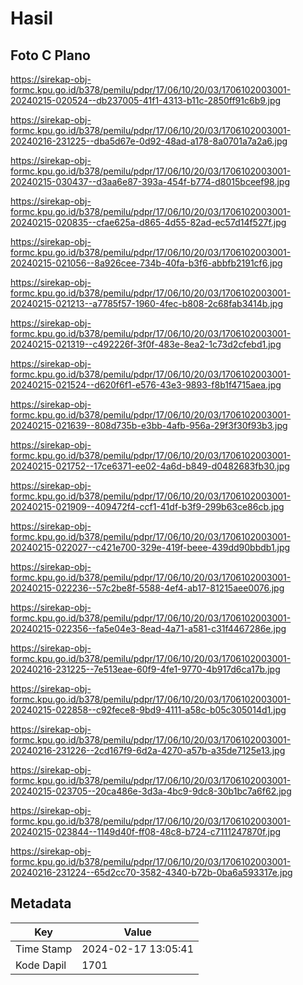 # Hasil

## Foto C Plano

https://sirekap-obj-formc.kpu.go.id/b378/pemilu/pdpr/17/06/10/20/03/1706102003001-20240215-020524--db237005-41f1-4313-b11c-2850ff91c6b9.jpg

https://sirekap-obj-formc.kpu.go.id/b378/pemilu/pdpr/17/06/10/20/03/1706102003001-20240216-231225--dba5d67e-0d92-48ad-a178-8a0701a7a2a6.jpg

https://sirekap-obj-formc.kpu.go.id/b378/pemilu/pdpr/17/06/10/20/03/1706102003001-20240215-030437--d3aa6e87-393a-454f-b774-d8015bceef98.jpg

https://sirekap-obj-formc.kpu.go.id/b378/pemilu/pdpr/17/06/10/20/03/1706102003001-20240215-020835--cfae625a-d865-4d55-82ad-ec57d14f527f.jpg

https://sirekap-obj-formc.kpu.go.id/b378/pemilu/pdpr/17/06/10/20/03/1706102003001-20240215-021056--8a926cee-734b-40fa-b3f6-abbfb2191cf6.jpg

https://sirekap-obj-formc.kpu.go.id/b378/pemilu/pdpr/17/06/10/20/03/1706102003001-20240215-021213--a7785f57-1960-4fec-b808-2c68fab3414b.jpg

https://sirekap-obj-formc.kpu.go.id/b378/pemilu/pdpr/17/06/10/20/03/1706102003001-20240215-021319--c492226f-3f0f-483e-8ea2-1c73d2cfebd1.jpg

https://sirekap-obj-formc.kpu.go.id/b378/pemilu/pdpr/17/06/10/20/03/1706102003001-20240215-021524--d620f6f1-e576-43e3-9893-f8b1f4715aea.jpg

https://sirekap-obj-formc.kpu.go.id/b378/pemilu/pdpr/17/06/10/20/03/1706102003001-20240215-021639--808d735b-e3bb-4afb-956a-29f3f30f93b3.jpg

https://sirekap-obj-formc.kpu.go.id/b378/pemilu/pdpr/17/06/10/20/03/1706102003001-20240215-021752--17ce6371-ee02-4a6d-b849-d0482683fb30.jpg

https://sirekap-obj-formc.kpu.go.id/b378/pemilu/pdpr/17/06/10/20/03/1706102003001-20240215-021909--409472f4-ccf1-41df-b3f9-299b63ce86cb.jpg

https://sirekap-obj-formc.kpu.go.id/b378/pemilu/pdpr/17/06/10/20/03/1706102003001-20240215-022027--c421e700-329e-419f-beee-439dd90bbdb1.jpg

https://sirekap-obj-formc.kpu.go.id/b378/pemilu/pdpr/17/06/10/20/03/1706102003001-20240215-022236--57c2be8f-5588-4ef4-ab17-81215aee0076.jpg

https://sirekap-obj-formc.kpu.go.id/b378/pemilu/pdpr/17/06/10/20/03/1706102003001-20240215-022356--fa5e04e3-8ead-4a71-a581-c31f4467286e.jpg

https://sirekap-obj-formc.kpu.go.id/b378/pemilu/pdpr/17/06/10/20/03/1706102003001-20240216-231225--7e513eae-60f9-4fe1-9770-4b917d6ca17b.jpg

https://sirekap-obj-formc.kpu.go.id/b378/pemilu/pdpr/17/06/10/20/03/1706102003001-20240215-022858--c92fece8-9bd9-4111-a58c-b05c305014d1.jpg

https://sirekap-obj-formc.kpu.go.id/b378/pemilu/pdpr/17/06/10/20/03/1706102003001-20240216-231226--2cd167f9-6d2a-4270-a57b-a35de7125e13.jpg

https://sirekap-obj-formc.kpu.go.id/b378/pemilu/pdpr/17/06/10/20/03/1706102003001-20240215-023705--20ca486e-3d3a-4bc9-9dc8-30b1bc7a6f62.jpg

https://sirekap-obj-formc.kpu.go.id/b378/pemilu/pdpr/17/06/10/20/03/1706102003001-20240215-023844--1149d40f-ff08-48c8-b724-c7111247870f.jpg

https://sirekap-obj-formc.kpu.go.id/b378/pemilu/pdpr/17/06/10/20/03/1706102003001-20240216-231224--65d2cc70-3582-4340-b72b-0ba6a593317e.jpg


## Metadata

| Key        | Value               |
| ---------- | ------------------- |
| Time Stamp | 2024-02-17 13:05:41 |
| Kode Dapil | 1701                |



